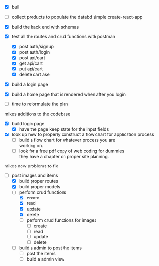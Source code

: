 - [x] buil
- [ ] collect products to populate the databd simple create-react-app
- [x] build the back end with schemas 
- [x] test all the routes and crud functions with postman
    - [x] post auth/signup 
    - [x] post auth/login
    - [x] post api/cart
    - [x] get api/cart
    - [x] put api/cart
    - [x] delete cart
ase
- [x] build a login page
- [x] build a home page that is rendered when after you login
- [ ] time to reformulate the plan 


mikes additions to the codebase
- [x] build login page
    - [x] have the page keep state for the input fields 
- [x] look up how to properly construct a flow chart for
      application process 
    - [ ] build a flow chart for whatever process you are          
          working on.
    - [ ] look for a free pdf copy of web coding for dummies        
          they have a chapter on proper site planning. 

mikes new problems to fix
- [ ]  post images and items 
    - [x] build proper routes
    - [x] build proper models
    - [ ] perform crud functions
        - [x] create
        - [x] read
        - [x] update
        - [x] delete
        - [ ] perform crud functions for images
            - [ ] create
            - [ ] read
            - [ ] update
            - [ ] delete
    - [ ] build a admin to post the items
        - [ ] post the items 
        - [ ] build a admin view